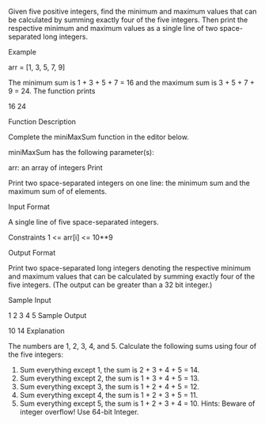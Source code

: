 Given five positive integers, find the minimum and maximum values that can be calculated by summing exactly four of the five integers. Then print the respective minimum and maximum values as a single line of two space-separated long integers.

Example

arr = [1, 3, 5, 7, 9]

The minimum sum is 1 + 3 + 5 + 7 = 16  and the maximum sum is 3 + 5 + 7 + 9 = 24. The function prints

16 24

Function Description

Complete the miniMaxSum function in the editor below.

miniMaxSum has the following parameter(s):

arr: an array of  integers
Print

Print two space-separated integers on one line: the minimum sum and the maximum sum of  of  elements.

Input Format

A single line of five space-separated integers.

Constraints
1 <= arr[i] <= 10**9

Output Format

Print two space-separated long integers denoting the respective minimum and maximum values that can be calculated by summing exactly four of the five integers. (The output can be greater than a 32 bit integer.)

Sample Input

1 2 3 4 5
Sample Output

10 14
Explanation

The numbers are 1, 2, 3, 4, and 5. Calculate the following sums using four of the five integers:

1. Sum everything except 1, the sum is 2 + 3 + 4 + 5 = 14.
2. Sum everything except 2, the sum is 1 + 3 + 4 + 5 = 13.
3. Sum everything except 3, the sum is 1 + 2 + 4 + 5 = 12.
4. Sum everything except 4, the sum is 1 + 2 + 3 + 5 = 11.
5. Sum everything except 5, the sum is 1 + 2 + 3 + 4 = 10.
Hints: Beware of integer overflow! Use 64-bit Integer.
